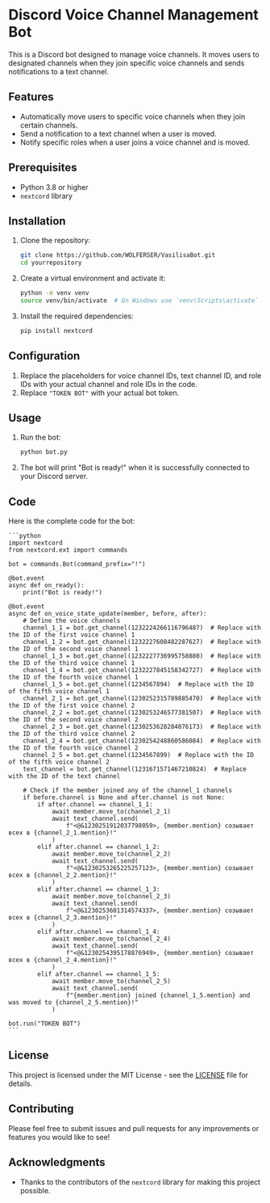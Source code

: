 # Discord Voice Channel Management Bot

This is a Discord bot designed to manage voice channels. It moves users to designated channels when they join specific voice channels and sends notifications to a text channel.

## Features

- Automatically move users to specific voice channels when they join certain channels.
- Send a notification to a text channel when a user is moved.
- Notify specific roles when a user joins a voice channel and is moved.

## Prerequisites

- Python 3.8 or higher
- `nextcord` library

## Installation

1. Clone the repository:

    ```sh
    git clone https://github.com/WOLFERSER/VasilisaBot.git
    cd yourrepository
    ```

2. Create a virtual environment and activate it:

    ```sh
    python -m venv venv
    source venv/bin/activate  # On Windows use `venv\Scripts\activate`
    ```

3. Install the required dependencies:

    ```sh
    pip install nextcord
    ```

## Configuration

1. Replace the placeholders for voice channel IDs, text channel ID, and role IDs with your actual channel and role IDs in the code.
2. Replace `"TOKEN BOT"` with your actual bot token.

## Usage

1. Run the bot:

    ```sh
    python bot.py
    ```

2. The bot will print "Bot is ready!" when it is successfully connected to your Discord server.

## Code

Here is the complete code for the bot:

    ```python
    import nextcord
    from nextcord.ext import commands

    bot = commands.Bot(command_prefix="!")

    @bot.event
    async def on_ready():
        print("Bot is ready!")

    @bot.event
    async def on_voice_state_update(member, before, after):
        # Define the voice channels
        channel_1_1 = bot.get_channel(1232224266116796487)  # Replace with the ID of the first voice channel 1
        channel_1_2 = bot.get_channel(1232227608482287627)  # Replace with the ID of the second voice channel 1
        channel_1_3 = bot.get_channel(1232227736995758080)  # Replace with the ID of the third voice channel 1
        channel_1_4 = bot.get_channel(1232227845158342727)  # Replace with the ID of the fourth voice channel 1
        channel_1_5 = bot.get_channel(1234567894)  # Replace with the ID of the fifth voice channel 1
        channel_2_1 = bot.get_channel(1230252315789885470)  # Replace with the ID of the first voice channel 2
        channel_2_2 = bot.get_channel(1230253246577381507)  # Replace with the ID of the second voice channel 2
        channel_2_3 = bot.get_channel(1230253628284076173)  # Replace with the ID of the third voice channel 2
        channel_2_4 = bot.get_channel(1230254248860586084)  # Replace with the ID of the fourth voice channel 2
        channel_2_5 = bot.get_channel(1234567899)  # Replace with the ID of the fifth voice channel 2
        text_channel = bot.get_channel(1231671571467210824)  # Replace with the ID of the text channel

        # Check if the member joined any of the channel_1 channels
        if before.channel is None and after.channel is not None:
            if after.channel == channel_1_1:
                await member.move_to(channel_2_1)
                await text_channel.send(
                    f"<@&1230251912037798059>, {member.mention} созывает всех в {channel_2_1.mention}!"
                )
            elif after.channel == channel_1_2:
                await member.move_to(channel_2_2)
                await text_channel.send(
                    f"<@&1230253265225257123>, {member.mention} созывает всех в {channel_2_2.mention}!"
                )
            elif after.channel == channel_1_3:
                await member.move_to(channel_2_3)
                await text_channel.send(
                    f"<@&1230253601314574337>, {member.mention} созывает всех в {channel_2_3.mention}!"
                )
            elif after.channel == channel_1_4:
                await member.move_to(channel_2_4)
                await text_channel.send(
                    f"<@&1230254395178876949>, {member.mention} созывает всех в {channel_2_4.mention}!"
                )
            elif after.channel == channel_1_5:
                await member.move_to(channel_2_5)
                await text_channel.send(
                    f"{member.mention} joined {channel_1_5.mention} and was moved to {channel_2_5.mention}!"
                )

    bot.run("TOKEN BOT")
    ```

## License

This project is licensed under the MIT License - see the [LICENSE](LICENSE) file for details.

## Contributing

Please feel free to submit issues and pull requests for any improvements or features you would like to see!

## Acknowledgments

- Thanks to the contributors of the `nextcord` library for making this project possible.
